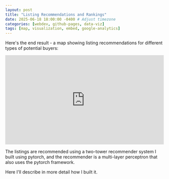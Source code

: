 ```yaml
---
layout: post
title: "Listing Recommendations and Rankings"
date: 2025-06-18 18:00:00 -0400 # Adjust timezone
categories: [webdev, github-pages, data-viz]
tags: [map, visualization, embed, google-analytics]
---
```


Here's the end result - a map showing listing recommendations for different types of potential buyers:

<div style="position: relative; padding-bottom: 56.25%; height: 0; overflow: hidden; max-width: 100%;">
  <iframe src="https://hatueyforge.github.io/prlistingrecommender/" style="position: absolute; top: 0; left: 0; width: 100%; height: 100%;" frameborder="0" allowfullscreen></iframe>
</div>

The listings are recommended using a two-tower recommender system I built using pytorch, and the recommender is a multi-layer perceptron that also uses the pytorch framework.

Here I'll describe in more detail how I built it.

